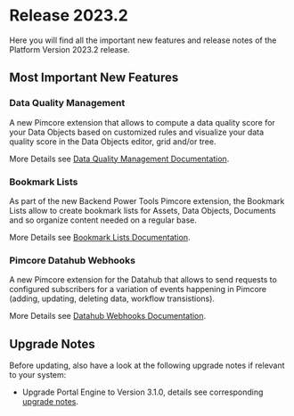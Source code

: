 # Release 2023.2

Here you will find all the important new features and release notes of the Platform Version 2023.2 release. 

## Most Important New Features

### Data Quality Management
A new Pimcore extension that allows to compute a data quality score for your Data Objects based on customized rules and visualize your data quality score in the Data Objects editor, grid and/or tree.

More Details see [Data Quality Management Documentation](https://pimcore.com/docs/platform/Data_Quality_Management/). 


### Bookmark Lists
As part of the new Backend Power Tools Pimcore extension, the Bookmark Lists allow to create bookmark lists for Assets, Data Objects, Documents and so organize content needed on a regular base. 

More Details see [Bookmark Lists Documentation](https://pimcore.com/docs/platform/Backend_Power_Tools/Bookmark_Lists/). 

### Pimcore Datahub Webhooks
A new Pimcore extension for the Datahub that allows to send requests to configured subscribers for a variation of events happening in Pimcore (adding, updating, deleting data, workflow transistions). 

More Details see [Datahub Webhooks Documentation](https://pimcore.com/docs/platform/Datahub_Webhooks/). 

## Upgrade Notes

Before updating, also have a look at the following upgrade notes if relevant to your system: 
- Upgrade Portal Engine to Version 3.1.0, details see corresponding [upgrade notes](https://pimcore.com/docs/platform/Portal_Engine/Installation/Upgrade#upgrade-to-310).

